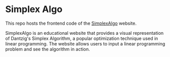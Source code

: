 # Simplex Algo

This repo hosts the frontend code of the [SimplexAlgo](https://www.simplexalgo.com) website.

SimplexAlgo is an educational website that provides a visual representation of Dantzig's Simplex Algorithm, a popular optimization technique used in linear programming. The website allows users to input a linear programming problem and see the algorithm in action.
